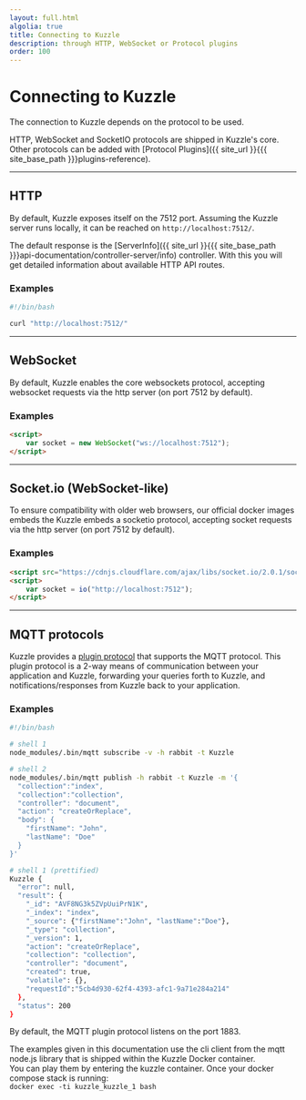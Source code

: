 ```yaml
---
layout: full.html
algolia: true
title: Connecting to Kuzzle
description: through HTTP, WebSocket or Protocol plugins
order: 100
---
```



# Connecting to Kuzzle

The connection to Kuzzle depends on the protocol to be used.

HTTP, WebSocket and SocketIO protocols are shipped in Kuzzle's core.
Other protocols can be added with [Protocol Plugins]({{ site_url }}{{{ site_base_path }}}plugins-reference).

---

## HTTP

By default, Kuzzle exposes itself on the 7512 port. Assuming the Kuzzle server runs locally,
it can be reached on `http://localhost:7512/`.

The default response is the [ServerInfo]({{ site_url }}{{{ site_base_path }}}api-documentation/controller-server/info) controller.
With this you will get detailed information about available HTTP API routes.

### Examples

```bash
#!/bin/bash

curl "http://localhost:7512/"
```

---

## WebSocket

By default, Kuzzle enables the core websockets protocol,
accepting websocket requests via the http server (on port 7512 by default).

### Examples

```html
<script>
    var socket = new WebSocket("ws://localhost:7512");
</script>
```

---

## Socket.io (WebSocket-like)

To ensure compatibility with older web browsers, our official docker images embeds the
Kuzzle embeds a socketio protocol, accepting socket requests via the http server (on port 7512 by default).


### Examples

```html
<script src="https://cdnjs.cloudflare.com/ajax/libs/socket.io/2.0.1/socket.io.js"></script>
<script>
    var socket = io("http://localhost:7512");
</script>
```


---

## MQTT protocols

Kuzzle provides a [plugin protocol](https://github.com/kuzzleio/kuzzle-plugin-mqtt) that supports the MQTT protocol.
This plugin protocol is a 2-way means of communication between your application and Kuzzle, forwarding your queries
forth to Kuzzle, and notifications/responses from Kuzzle back to your application.


### Examples


```bash
#!/bin/bash

# shell 1
node_modules/.bin/mqtt subscribe -v -h rabbit -t Kuzzle

# shell 2
node_modules/.bin/mqtt publish -h rabbit -t Kuzzle -m '{
  "collection":"index",
  "collection":"collection",
  "controller": "document",
  "action": "createOrReplace",
  "body": {
    "firstName": "John",
    "lastName": "Doe"
  }
}'

# shell 1 (prettified)
Kuzzle {
  "error": null,
  "result": {
    "_id": "AVF8NG3k5ZVpUuiPrN1K",
    "_index": "index",
    "_source": {"firstName":"John", "lastName":"Doe"},
    "_type": "collection",
    "_version": 1,
    "action": "createOrReplace",
    "collection": "collection",
    "controller": "document",
    "created": true,
    "volatile": {},
    "requestId":"5cb4d930-62f4-4393-afc1-9a71e284a214"
  },
  "status": 200
}
```

By default, the MQTT plugin protocol listens on the port 1883.

<aside class="notice">
    The examples given in this documentation use the cli client from the mqtt node.js
    library that is shipped within the Kuzzle Docker container.<br />
    You can play them by entering the kuzzle container. Once your docker compose stack is running:<br />
    <code>docker exec -ti kuzzle_kuzzle_1 bash</code>
</aside>
